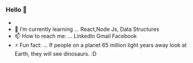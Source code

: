 ### Hello 👋




-
- 🌱 I’m currently learning ... React,Node Js, Data Structures 
- 📫 How to reach me: ... LinkedIn Gmail Facebook 
- ⚡ Fun fact: ... If people on a planet 65 million light years away look at Earth, they will see dinosaurs. :D


